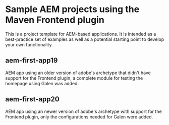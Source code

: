 # Sample AEM projects using the Maven Frontend plugin

This is a project template for AEM-based applications. It is intended as a best-practice set of examples as well as a potential starting point to develop your own functionality.

## aem-first-app19

AEM app using an older version of adobe's archetype that didn't have support for the Frontend plugin, a complete module for testing the homepage using Galen was added.

## aem-first-app20

AEM app using an newer version of adobe's archetype with support for the Frontend plugin, only the configurations needed for Galen were added.
